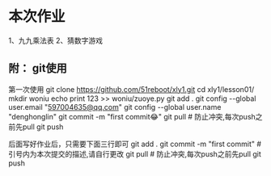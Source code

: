 # 本次作业
1、九九乘法表
2、猜数字游戏

## 附： git使用

第一次使用
git clone https://github.com/51reboot/xly1.git
cd xly1/lesson01/
mkdir woniu
echo  print 123 >> woniu/zuoye.py
git add .
git config --global user.email "597004635@qq.com"
git config --global user.name "denghonglin"
git commit -m "first commit:joy:"
git pull								# 防止冲突,每次push之前先pull
git push

后面写好作业后，只需要下面三行即可
git add .
git commit -m "first commit"						# 引号内为本次提交的描述,请自行更改
git pull								# 防止冲突,每次push之前先pull
git push 
